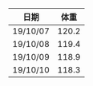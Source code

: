 | 日期     | 体重  |
| -------- | ----- |
| 19/10/07 | 120.2 |
| 19/10/08 | 119.4 |
| 19/10/09 | 118.9 |
| 19/10/10 | 118.3 |

